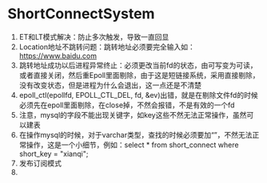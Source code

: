 # ShortConnectSystem

1. ET和LT模式解决：防止多次触发，导致一直回显
2. Location地址不跳转问题：跳转地址必须要完全输入如：https://www.baidu.com
3. 跳转地址成功以后进程异常终止：必须更改当前fd的状态，由可写变为可读，或者直接关闭，然后重Epoll里面剔除，由于这是短链接系统，采用直接剔除，没有改变状态，但是进程为什么会退出，这一点还是不清楚
4. epoll_ctl(epollfd, EPOLL_CTL_DEL,  fd, &ev)出错，就是在剔除文件fd的时候必须先在epoll里面剔除，在close掉，不然会报错，不是有效的一个fd
5. 注意，mysql的字段不能出现关键字，如key这些不然无法正常操作，虽然可以建表
6. 在操作mysql的时候，对于varchar类型，查找的时候必须要加“”，不然无法正常操作，这是一个小细节，例如：select * from short_connect where short_key = "xianqi";
7. 发布订阅模式
8. 